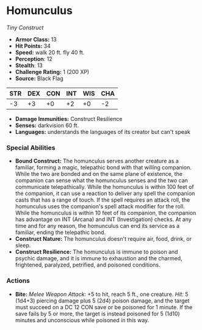 # Homunculus

*Tiny* *Construct*

- **Armor Class:** 13
- **Hit Points:** 34 
- **Speed:** walk 20 ft. fly 40 ft.
- **Perception**: 12
- **Stealth**: 13
- **Challenge Rating:** 1 (200 XP)
- **Source:** Black Flag

| STR | DEX | CON | INT | WIS | CHA |
| --- | --- | --- | --- | --- | --- |
| -3 | +3 | +0 | +2 | +0 | -2 |

- **Damage Immunities:** Construct Resilience
- **Senses:** darkvision 60 ft.
- **Languages:** understands the languages of its creator but can't speak

### Special Abilities

- **Bound Construct:** The homunculus serves another creature as a familiar, forming a magic, telepathic bond with that willing companion. While the two are bonded and on the same plane of existence, the companion can sense what the homunculus senses and the two can communicate telepathically. While the homunculus is within 100 feet of the companion, it can use a reaction to deliver any spell the companion casts that has a range of touch. If the spell requires an attack roll, the homunculus uses the companion's spell attack modifier for the roll. While the homunculus is within 10 feet of its companion, the companion has advantage on INT (Arcana) and INT (Investigation) checks. At any time and for any reason, the homunculus can end its service as a familiar, ending the telepathic bond.
- **Construct Nature:** The homunculus doesn't require air, food, drink, or sleep.
- **Construct Resilience:** The homunculus is immune to poison and psychic damage, and it is immune to exhaustion and the charmed, frightened, paralyzed, petrified, and poisoned conditions.

### Actions

- **Bite:** _Melee Weapon Attack:_ +5 to hit, reach 5 ft., one creature. _Hit:_ 5 (1d4+3) piercing damage plus 5 (2d4) poison damage, and the target must succeed on a DC 12 CON save or be poisoned for 1 minute. If the save fails by 5 or more, the target is instead poisoned for 5 (1d10) minutes and unconscious while poisoned in this way.
